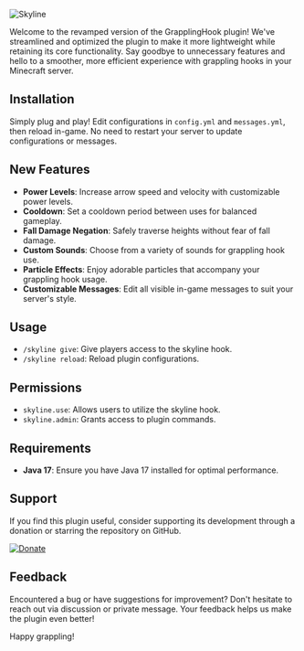 
![Skyline](https://i.imgur.com/Px6V6pJ.jpg)

Welcome to the revamped version of the GrapplingHook plugin! We've streamlined and optimized the plugin to make it more lightweight while retaining its core functionality. Say goodbye to unnecessary features and hello to a smoother, more efficient experience with grappling hooks in your Minecraft server.

## Installation

Simply plug and play! Edit configurations in `config.yml` and `messages.yml`, then reload in-game. No need to restart your server to update configurations or messages.

## New Features

- **Power Levels**: Increase arrow speed and velocity with customizable power levels.
- **Cooldown**: Set a cooldown period between uses for balanced gameplay.
- **Fall Damage Negation**: Safely traverse heights without fear of fall damage.
- **Custom Sounds**: Choose from a variety of sounds for grappling hook use.
- **Particle Effects**: Enjoy adorable particles that accompany your grappling hook usage.
- **Customizable Messages**: Edit all visible in-game messages to suit your server's style.

## Usage

- `/skyline give`: Give players access to the skyline hook.
- `/skyline reload`: Reload plugin configurations.

## Permissions

- `skyline.use`: Allows users to utilize the skyline hook.
- `skyline.admin`: Grants access to plugin commands.

## Requirements

- **Java 17**: Ensure you have Java 17 installed for optimal performance.

## Support

If you find this plugin useful, consider supporting its development through a donation or starring the repository on GitHub.

[![Donate](https://www.paypalobjects.com/en_US/i/btn/btn_donate_LG.gif)](https://www.paypal.com/donate/?hosted_button_id=CZ8E9USK64P78)

## Feedback

Encountered a bug or have suggestions for improvement? Don't hesitate to reach out via discussion or private message. Your feedback helps us make the plugin even better!

Happy grappling!
